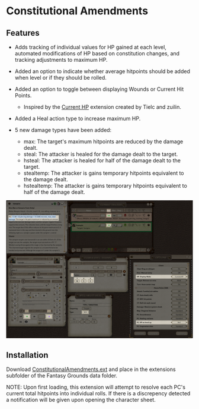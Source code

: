 # Constitutional Amendments
## Features
* Adds tracking of individual values for HP gained at each level, automated modifications of HP based on constitution changes, and tracking adjustments to maximum HP.

* Added an option to indicate whether average hitpoints should be added when level or if they should be rolled.
* Added an option to toggle between displaying Wounds or Current Hit Points.
  * Inspired by the [Current HP](https://www.fantasygrounds.com/forums/showthread.php?44140-Current-HP-Extension-for-5E-Ruleset) extension created by Tielc and zuilin.

* Added a Heal action type to increase maximum HP.

* 5 new damage types have been added:
  * max: The target's maximum hitpoints are reduced by the damage dealt.
  * steal: The attacker is healed for the damage dealt to the target.
  * hsteal: The attacker is healed for half of the damage dealt to the target.
  * stealtemp: The attacker is gains temporary hitpoints equivalent to the damage dealt.
  * hstealtemp: The attacker is gains temporary hitpoints equivalent to half of the damage dealt.

![Preview](ConstitutionalAmendments.png)

## Installation
Download [ConstitutionalAmendments.ext](https://github.com/MeAndUnique/FantasyGrounds/raw/master/extensions/ConstitutionalAmendments/ConstitutionalAmendments.ext) and place in the extensions subfolder of the Fantasy Grounds data folder.

NOTE: Upon first loading, this extension will attempt to resolve each PC's current total hitpoints into individual rolls. If there is a discrepency detected a notification will be given upon opening the character sheet.
